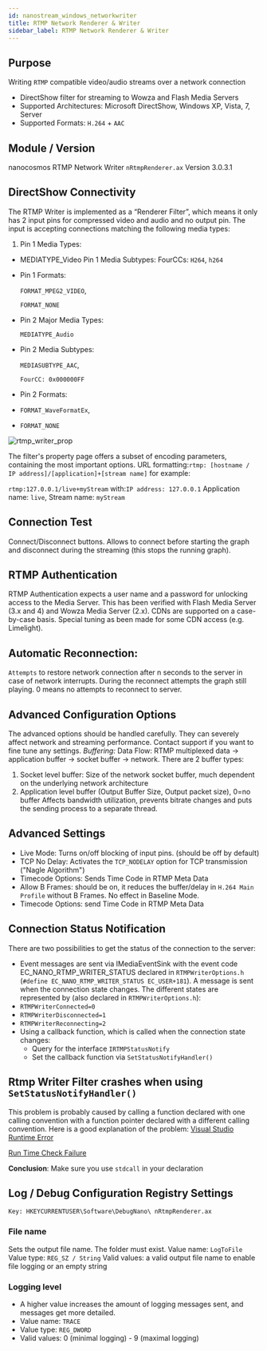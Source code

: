 ```yaml
---
id: nanostream_windows_networkwriter
title: RTMP Network Renderer & Writer
sidebar_label: RTMP Network Renderer & Writer
---
```


## Purpose
Writing `RTMP` compatible video/audio streams over a network connection
- DirectShow filter for streaming to Wowza and Flash Media Servers
- Supported Architectures: Microsoft DirectShow, Windows XP, Vista, 7, Server
- Supported Formats: `H.264` + `AAC`



## Module / Version

nanocosmos RTMP Network Writer
`nRtmpRenderer.ax` Version 3.0.3.1



## DirectShow Connectivity

The RTMP Writer is implemented as a “Renderer Filter”, which means it only has 2 input pins for compressed video and audio and no output pin.
The input is accepting connections matching the following media types:

1. Pin 1 Media Types:
- MEDIATYPE_Video
  Pin 1 Media Subtypes:
  	FourCCs: `H264`, `h264`



* Pin 1 Formats:

  `FORMAT_MPEG2_VIDEO`,

  `FORMAT_NONE`



* Pin 2 Major Media Types:

  `MEDIATYPE_Audio`



* Pin 2 Media Subtypes:

  `MEDIASUBTYPE_AAC`, 

  `FourCC: 0x000000FF`



* Pin 2 Formats:
* `FORMAT_WaveFormatEx`,
* `FORMAT_NONE`

![rtmp_writer_prop](img/windows_networkwriter_properties.png)

The filter's property page offers a subset of encoding parameters, containing the most important options.
URL formatting:`rtmp: [hostname / IP address]/[application]+[stream name]`  for  example:

`rtmp:127.0.0.1/live+myStream` with:`IP address: 127.0.0.1`
Application name: `live`, Stream name: `myStream`



## Connection Test

Connect/Disconnect buttons. Allows to connect before starting the graph and disconnect during the streaming (this stops the running graph).



## RTMP Authentication

RTMP Authentication expects a user name and a password for unlocking access to the Media Server. This has been verified with Flash Media Server (3.x and 4) and Wowza Media Server (2.x). CDNs are supported on a case-by-case basis. Special tuning as been made for some CDN access (e.g. Limelight).



## Automatic Reconnection:

`Attempts` to restore network connection after n seconds to the server in case of network interrupts. During the reconnect attempts the graph still playing. 0 means no attempts to reconnect to server.



## Advanced Configuration Options

The advanced options should be handled carefully. They can severely affect network and streaming performance. Contact support if you want to fine tune any settings.
*Buffering:*
Data Flow: RTMP multiplexed data → application buffer → socket buffer → network.
There are 2 buffer types:

1. Socket level buffer: Size of the network socket buffer, much dependent on the underlying network architecture
2. Application level buffer (Output Buffer Size, Output packet size), 0=no buffer Affects bandwidth utilization, prevents bitrate changes and puts the sending process to a separate thread.



## Advanced Settings

- Live Mode: Turns on/off blocking of input pins. (should be off by default)
- TCP No Delay: Activates the `TCP_NODELAY` option for TCP transmission ("Nagle Algorithm")
- Timecode Options: Sends Time Code in RTMP Meta Data
- Allow B Frames: should be on, it reduces the buffer/delay in `H.264 Main Profile` without B Frames. No effect in Baseline Mode.
- Timecode Options: send Time Code in RTMP Meta Data



## Connection Status Notification

There are two possibilities to get the status of the connection to the server:
- Event messages are sent via IMediaEventSink with the event code EC_NANO_RTMP_WRITER_STATUS declared in `RTMPWriterOptions.h` (`#define EC_NANO_RTMP_WRITER_STATUS EC_USER+181`). A message is sent when the connection state changes. The different states are represented by (also declared in `RTMPWriterOptions.h`):
- `RTMPWriterConnected=0`
- `RTMPWriterDisconnected=1`
- `RTMPWriterReconnecting=2`
- Using a callback function, which is called when the connection state changes:
  - Query for the interface `IRTMPStatusNotify`
  - Set the callback function via `SetStatusNotifyHandler()`



## Rtmp Writer Filter crashes when using `SetStatusNotifyHandler()`

This problem is probably caused by calling a function declared with one calling convention with a function pointer declared with a different calling convention. Here is a good explanation of the problem:
[Visual Studio Runtime Error](http://stackoverflow.com/questions/301655/c-visual-studio-runtime-error)

[Run Time Check Failure](http://stackoverflow.com/questions/10079625/c-run-time-check-failure-0-the-value-of-esp-was-not-properly-saved-across-a)



**Conclusion**: Make sure you use `stdcall` in your declaration



## Log / Debug Configuration Registry Settings

`Key: HKEYCURRENTUSER\Software\DebugNano\ nRtmpRenderer.ax`
### File name
Sets the output file name. The folder must exist.
Value name: `LogToFile`
Value type: `REG_SZ / String`
Valid values: a valid output file name to enable file logging or an empty string

### Logging level
- A higher value increases the amount of logging messages sent, and messages get more detailed.
- Value name: `TRACE`
- Value type: `REG_DWORD`
- Valid values: 0 (minimal logging) - 9 (maximal logging)